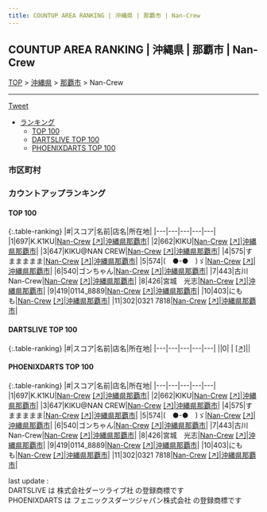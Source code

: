 ```yaml
---
title: COUNTUP AREA RANKING | 沖縄県 | 那覇市 | Nan-Crew
---
```

## COUNTUP AREA RANKING | 沖縄県 | 那覇市 | Nan-Crew

[TOP](/darts/rank/) > [沖縄県](/darts/rank/沖縄県/) > [那覇市](/darts/rank/沖縄県/那覇市/) > Nan-Crew

___

<a href="https://twitter.com/share?ref_src=twsrc%5Etfw" data-text="COUNTUP AREA RANKING | 沖縄県那覇市Nan-Crew" class="twitter-share-button" data-hashtags="DARTSLIVE,PHOENIXDARTS,darts,ダーツ" data-show-count="false">Tweet</a>

* [ランキング](#カウントアップランキング)
    * [TOP 100](#top-100)
    * [DARTSLIVE TOP 100](#dartslive-top-100)
    * [PHOENIXDARTS TOP 100](#phoenixdarts-top-100)

### 市区町村

<ul>

</ul>

### カウントアップランキング

#### TOP 100



{:.table-ranking}
|#|スコア|名前|店名|所在地|
|---|---|---|---|---|
|1|697|<span class="rank-name-pd">K.K1KU</span>|<a href="/darts/rank/shops/9955.html">Nan-Crew</a> <a href="https://vs.phoenixdarts.com/jp/shop/shopDetailInfo/s_9955?s_seq=9955">[↗]</a>|<a href="/darts/rank/沖縄県/那覇市">沖縄県那覇市</a>|
|2|662|<span class="rank-name-pd">KIKU</span>|<a href="/darts/rank/shops/9955.html">Nan-Crew</a> <a href="https://vs.phoenixdarts.com/jp/shop/shopDetailInfo/s_9955?s_seq=9955">[↗]</a>|<a href="/darts/rank/沖縄県/那覇市">沖縄県那覇市</a>|
|3|647|<span class="rank-name-pd">KIKU@NAN CREW</span>|<a href="/darts/rank/shops/9955.html">Nan-Crew</a> <a href="https://vs.phoenixdarts.com/jp/shop/shopDetailInfo/s_9955?s_seq=9955">[↗]</a>|<a href="/darts/rank/沖縄県/那覇市">沖縄県那覇市</a>|
|4|575|<span class="rank-name-pd">すままままま</span>|<a href="/darts/rank/shops/9955.html">Nan-Crew</a> <a href="https://vs.phoenixdarts.com/jp/shop/shopDetailInfo/s_9955?s_seq=9955">[↗]</a>|<a href="/darts/rank/沖縄県/那覇市">沖縄県那覇市</a>|
|5|574|<span class="rank-name-pd">(⁠　●⁠⁠-●　)ゞ</span>|<a href="/darts/rank/shops/9955.html">Nan-Crew</a> <a href="https://vs.phoenixdarts.com/jp/shop/shopDetailInfo/s_9955?s_seq=9955">[↗]</a>|<a href="/darts/rank/沖縄県/那覇市">沖縄県那覇市</a>|
|6|540|<span class="rank-name-pd">ゴンちゃん</span>|<a href="/darts/rank/shops/9955.html">Nan-Crew</a> <a href="https://vs.phoenixdarts.com/jp/shop/shopDetailInfo/s_9955?s_seq=9955">[↗]</a>|<a href="/darts/rank/沖縄県/那覇市">沖縄県那覇市</a>|
|7|443|<span class="rank-name-pd">古川Nan-Crew</span>|<a href="/darts/rank/shops/9955.html">Nan-Crew</a> <a href="https://vs.phoenixdarts.com/jp/shop/shopDetailInfo/s_9955?s_seq=9955">[↗]</a>|<a href="/darts/rank/沖縄県/那覇市">沖縄県那覇市</a>|
|8|426|<span class="rank-name-pd">宮城　光志</span>|<a href="/darts/rank/shops/9955.html">Nan-Crew</a> <a href="https://vs.phoenixdarts.com/jp/shop/shopDetailInfo/s_9955?s_seq=9955">[↗]</a>|<a href="/darts/rank/沖縄県/那覇市">沖縄県那覇市</a>|
|9|419|<span class="rank-name-pd">0114_8889</span>|<a href="/darts/rank/shops/9955.html">Nan-Crew</a> <a href="https://vs.phoenixdarts.com/jp/shop/shopDetailInfo/s_9955?s_seq=9955">[↗]</a>|<a href="/darts/rank/沖縄県/那覇市">沖縄県那覇市</a>|
|10|403|<span class="rank-name-pd">にもも</span>|<a href="/darts/rank/shops/9955.html">Nan-Crew</a> <a href="https://vs.phoenixdarts.com/jp/shop/shopDetailInfo/s_9955?s_seq=9955">[↗]</a>|<a href="/darts/rank/沖縄県/那覇市">沖縄県那覇市</a>|
|11|302|<span class="rank-name-pd">0321 7818</span>|<a href="/darts/rank/shops/9955.html">Nan-Crew</a> <a href="https://vs.phoenixdarts.com/jp/shop/shopDetailInfo/s_9955?s_seq=9955">[↗]</a>|<a href="/darts/rank/沖縄県/那覇市">沖縄県那覇市</a>|


#### DARTSLIVE TOP 100



{:.table-ranking}
|#|スコア|名前|店名|所在地|
|---|---|---|---|---|
||0|<span class="rank-name-dl"> </span>|<a href="/darts/rank/shops/.html"></a> <a href="">[↗]</a>|<a href="/darts/rank//"></a>|


#### PHOENIXDARTS TOP 100



{:.table-ranking}
|#|スコア|名前|店名|所在地|
|---|---|---|---|---|
|1|697|<span class="rank-name-pd">K.K1KU</span>|<a href="/darts/rank/shops/9955.html">Nan-Crew</a> <a href="https://vs.phoenixdarts.com/jp/shop/shopDetailInfo/s_9955?s_seq=9955">[↗]</a>|<a href="/darts/rank/沖縄県/那覇市">沖縄県那覇市</a>|
|2|662|<span class="rank-name-pd">KIKU</span>|<a href="/darts/rank/shops/9955.html">Nan-Crew</a> <a href="https://vs.phoenixdarts.com/jp/shop/shopDetailInfo/s_9955?s_seq=9955">[↗]</a>|<a href="/darts/rank/沖縄県/那覇市">沖縄県那覇市</a>|
|3|647|<span class="rank-name-pd">KIKU@NAN CREW</span>|<a href="/darts/rank/shops/9955.html">Nan-Crew</a> <a href="https://vs.phoenixdarts.com/jp/shop/shopDetailInfo/s_9955?s_seq=9955">[↗]</a>|<a href="/darts/rank/沖縄県/那覇市">沖縄県那覇市</a>|
|4|575|<span class="rank-name-pd">すままままま</span>|<a href="/darts/rank/shops/9955.html">Nan-Crew</a> <a href="https://vs.phoenixdarts.com/jp/shop/shopDetailInfo/s_9955?s_seq=9955">[↗]</a>|<a href="/darts/rank/沖縄県/那覇市">沖縄県那覇市</a>|
|5|574|<span class="rank-name-pd">(⁠　●⁠⁠-●　)ゞ</span>|<a href="/darts/rank/shops/9955.html">Nan-Crew</a> <a href="https://vs.phoenixdarts.com/jp/shop/shopDetailInfo/s_9955?s_seq=9955">[↗]</a>|<a href="/darts/rank/沖縄県/那覇市">沖縄県那覇市</a>|
|6|540|<span class="rank-name-pd">ゴンちゃん</span>|<a href="/darts/rank/shops/9955.html">Nan-Crew</a> <a href="https://vs.phoenixdarts.com/jp/shop/shopDetailInfo/s_9955?s_seq=9955">[↗]</a>|<a href="/darts/rank/沖縄県/那覇市">沖縄県那覇市</a>|
|7|443|<span class="rank-name-pd">古川Nan-Crew</span>|<a href="/darts/rank/shops/9955.html">Nan-Crew</a> <a href="https://vs.phoenixdarts.com/jp/shop/shopDetailInfo/s_9955?s_seq=9955">[↗]</a>|<a href="/darts/rank/沖縄県/那覇市">沖縄県那覇市</a>|
|8|426|<span class="rank-name-pd">宮城　光志</span>|<a href="/darts/rank/shops/9955.html">Nan-Crew</a> <a href="https://vs.phoenixdarts.com/jp/shop/shopDetailInfo/s_9955?s_seq=9955">[↗]</a>|<a href="/darts/rank/沖縄県/那覇市">沖縄県那覇市</a>|
|9|419|<span class="rank-name-pd">0114_8889</span>|<a href="/darts/rank/shops/9955.html">Nan-Crew</a> <a href="https://vs.phoenixdarts.com/jp/shop/shopDetailInfo/s_9955?s_seq=9955">[↗]</a>|<a href="/darts/rank/沖縄県/那覇市">沖縄県那覇市</a>|
|10|403|<span class="rank-name-pd">にもも</span>|<a href="/darts/rank/shops/9955.html">Nan-Crew</a> <a href="https://vs.phoenixdarts.com/jp/shop/shopDetailInfo/s_9955?s_seq=9955">[↗]</a>|<a href="/darts/rank/沖縄県/那覇市">沖縄県那覇市</a>|
|11|302|<span class="rank-name-pd">0321 7818</span>|<a href="/darts/rank/shops/9955.html">Nan-Crew</a> <a href="https://vs.phoenixdarts.com/jp/shop/shopDetailInfo/s_9955?s_seq=9955">[↗]</a>|<a href="/darts/rank/沖縄県/那覇市">沖縄県那覇市</a>|


<div class="footer border-top border-gray-light mt-5 pt-3 text-right text-gray">
    last update : <span style="font-weight: italic" id="foot_last_modified"></span><br />
    DARTSLIVE は 株式会社ダーツライブ社 の登録商標です<br />
    PHOENIXDARTS は フェニックスダーツジャパン株式会社 の登録商標です<br />
</div>

<script src="https://cdnjs.cloudflare.com/ajax/libs/jquery.tablesorter/2.31.3/js/jquery.tablesorter.min.js" integrity="sha512-qzgd5cYSZcosqpzpn7zF2ZId8f/8CHmFKZ8j7mU4OUXTNRd5g+ZHBPsgKEwoqxCtdQvExE5LprwwPAgoicguNg==" crossorigin="anonymous" referrerpolicy="no-referrer"></script>
<link rel="stylesheet" href="https://cdnjs.cloudflare.com/ajax/libs/jquery.tablesorter/2.31.3/css/theme.default.min.css" integrity="sha512-wghhOJkjQX0Lh3NSWvNKeZ0ZpNn+SPVXX1Qyc9OCaogADktxrBiBdKGDoqVUOyhStvMBmJQ8ZdMHiR3wuEq8+w==" crossorigin="anonymous" referrerpolicy="no-referrer" />
<script>
$(function() {
    $(".table-ranking").tablesorter({sortList:[[0, 0]]});
    $("#foot_last_modified").text(formatDate(new Date(document.lastModified), 'yyyy-MM-dd HH:mm:ss'));
});
</script>

<script async src="https://platform.twitter.com/widgets.js" charset="utf-8"></script>